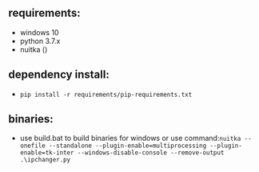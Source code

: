 ## requirements:
- windows 10
- python 3.7.x
- nuitka ()
 
## dependency install:
- `pip install -r requirements/pip-requirements.txt`

## binaries:
- use build.bat to build binaries for windows or use command:`nuitka --onefile --standalone --plugin-enable=multiprocessing --plugin-enable=tk-inter --windows-disable-console --remove-output .\ipchanger.py`

